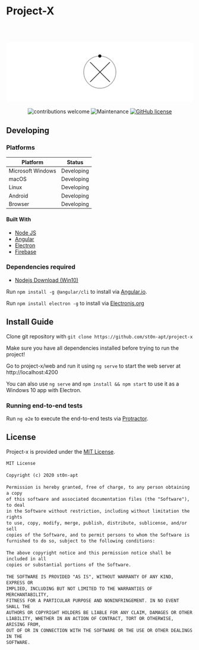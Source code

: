 # Project-X

<br />
<br />
<div align="center">

![Project-X logo](resources/logo.jpg)



![contributions welcome](https://img.shields.io/badge/contributions-welcome-brightgreen.svg?style=flat) ![Maintenance](https://img.shields.io/badge/Maintained%3F-yes-green.svg) [![GitHub license](https://img.shields.io/badge/license-MIT-blue.svg?style=flat-square)](https://github.com/st0n-apt/project-x/blob/master/LICENSE)

<div align="left">


## Developing

### Platforms

Platform| Status
------------ | -------------
Microsoft Windows | Developing
macOS | Developing
Linux | Developing
Android  | Developing
Browser | Developing

#### Built With

- [Node JS](https://nodejs.org/en/)
- [Angular](https://angular.io/)
- [Electron](https://electronjs.org)
- [Firebase](https://firebase.google.com/)

### Dependencies required

- [Nodejs Download (Win10)](https://nodejs.org/dist/v12.14.1/node-v12.14.1-x64.msi)

Run `npm install -g @angular/cli` to install via [Angular.io](http://angular.io/).

Run `npm install electron -g` to install via  [Electronjs.org](https://electronjs.org/)


## Install Guide

Clone git repository with `git clone https://github.com/st0n-apt/project-x`

Make sure you have all dependencies installed before trying to run the project!
<br />

Go to project-x/web and run it using `ng serve` to start the web server at http://localhost:4200  

You can also use `ng serve` and `npm install && npm start` to use it as a Windows 10 app with Electron.
<br />

### Running end-to-end tests

Run `ng e2e` to execute the end-to-end tests via [Protractor](http://www.protractortest.org/).

## License

Project-x is provided under the [MIT License](https://github.com/st0n-apt/project-x/blob/master/LICENSE).

```text
MIT License

Copyright (c) 2020 st0n-apt

Permission is hereby granted, free of charge, to any person obtaining a copy
of this software and associated documentation files (the "Software"), to deal
in the Software without restriction, including without limitation the rights
to use, copy, modify, merge, publish, distribute, sublicense, and/or sell
copies of the Software, and to permit persons to whom the Software is
furnished to do so, subject to the following conditions:

The above copyright notice and this permission notice shall be included in all
copies or substantial portions of the Software.

THE SOFTWARE IS PROVIDED "AS IS", WITHOUT WARRANTY OF ANY KIND, EXPRESS OR
IMPLIED, INCLUDING BUT NOT LIMITED TO THE WARRANTIES OF MERCHANTABILITY,
FITNESS FOR A PARTICULAR PURPOSE AND NONINFRINGEMENT. IN NO EVENT SHALL THE
AUTHORS OR COPYRIGHT HOLDERS BE LIABLE FOR ANY CLAIM, DAMAGES OR OTHER
LIABILITY, WHETHER IN AN ACTION OF CONTRACT, TORT OR OTHERWISE, ARISING FROM,
OUT OF OR IN CONNECTION WITH THE SOFTWARE OR THE USE OR OTHER DEALINGS IN THE
SOFTWARE.
```
